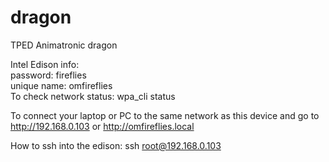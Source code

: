 # dragon
TPED Animatronic dragon

Intel Edison info:  
password: fireflies  
unique name: omfireflies  
To check network status: wpa_cli status

To connect your laptop or PC to the same network as this device and go to http://192.168.0.103 or http://omfireflies.local

How to ssh into the edison: ssh root@192.168.0.103 
